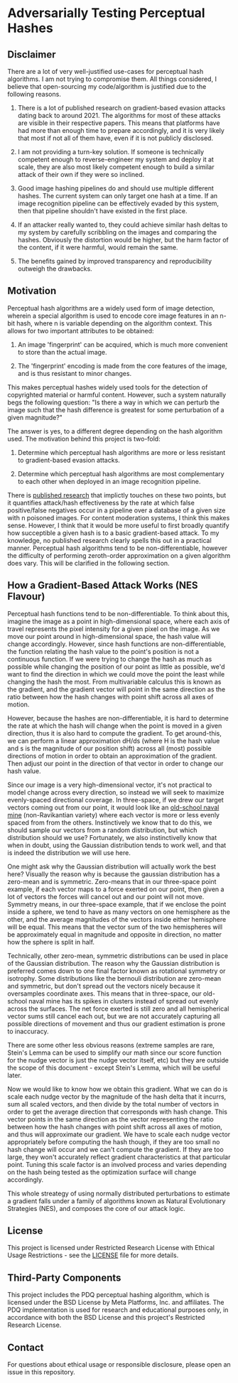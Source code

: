 # Adversarially Testing Perceptual Hashes


## Disclaimer

There are a lot of very well-justified use-cases for perceptual hash algorithms. I am not trying to compromise them. All things considered, I believe that open-sourcing my code/algorithm is justified due to the following reasons. 

1. There is a lot of published research on gradient-based evasion attacks dating back to around 2021. The algorithms for most of these attacks are visible in their respective papers. This means that platforms have had more than enough time to prepare accordingly, and it is very likely that most if not all of them have, even if it is not publicly disclosed.  

2. I am not providing a turn-key solution. If someone is technically competent enough to reverse-engineer my system and deploy it at scale, they are also most likely competent enough to build a similar attack of their own if they were so inclined.

3. Good image hashing pipelines do and should use multiple different hashes. The current system can only target one hash at a time. If an image recognition pipeline can be effectively evaded by this system, then that pipeline shouldn't have existed in the first place.

4. If an attacker really wanted to, they could achieve similar hash deltas to my system by carefully scribbling on the images and comparing the hashes. Obviously the distortion would be higher, but the harm factor of the content, if it were harmful, would remain the same. 

5. The benefits gained by improved transparency and reproducibility outweigh the drawbacks.



## Motivation

Perceptual hash algorithms are a widely used form of image detection, wherein a special algorithm is used to encode core image features in an n-bit hash, where n is variable depending on the algorithm context. This allows for two important attributes to be obtained:

1. An image 'fingerprint' can be acquired, which is much more convenient to store than the actual image. 

2. The 'fingerprint' encoding is made from the core features of the image, and is thus resistant to minor changes. 

This makes perceptual hashes widely used tools for the detection of copyrighted material or harmful content. However, such a system naturally begs the following question:
"Is there a way in which we can perturb the image such that the hash difference is greatest for some perturbation of a given magnitude?"

The answer is yes, to a different degree depending on the hash algorithm used. The motivation behind this project is two-fold:

1. Determine which perceptual hash algorithms are more or less resistant to gradient-based evasion attacks. 

2. Determine which perceptual hash algorithms are most complementary to each other when deployed in an image recognition pipeline.


There is [published research](https://arxiv.org/pdf/2106.09820) that implictly touches on these two points, but it quantifies attack/hash effectiveness by the rate at which false positive/false negatives occur in a pipeline over a database of a given size with n poisoned images. For content moderation systems, I think this makes sense. However, I think that it would be more useful to first broadly quantify how succeptible a given hash is to a basic gradient-based attack. To my knowledge, no published research clearly spells this out in a practical manner. Perceptual hash algorithms tend to be non-differentiable, however the difficulty of performing zeroth-order approximation on a given algorithm does vary. This will be clarified in the following section.


## How a Gradient-Based Attack Works (NES Flavour)

Perceptual hash functions tend to be non-differentiable. To think about this, imagine the image as a point in high-dimensional space, where each axis of travel represents the pixel intensity for a given pixel on the image. As we move our point around in high-dimensional space, the hash value will change accordingly. However, since hash functions are non-differentiable, the function relating the hash value to the point's position is not a continuous function. If we were trying to change the hash as much as possible while changing the position of our point as little as possible, we'd want to find the direction in which we could move the point the least while changing the hash the most. From multivariable calculus this is known as the gradient, and the gradient vector will point in the same direction as the ratio between how the hash changes with point shift across all axes of motion. 

However, because the hashes are non-differentiable, it is hard to determine the rate at which the hash will change when the point is moved in a given direction, thus it is also hard to compute the gradient. To get around-this, we can perform a linear approximation dH/ds (where H is the hash value and s is the magnitude of our position shift) across all (most) possible directions of motion in order to obtain an approximation of the gradient. Then adjust our point in the direction of that vector in order to change our hash value.


Since our image is a very high-dimensional vector, it's not practical to model change across every direction, so instead we will seek to maximize evenly-spaced directional coverage. In three-space, if we drew our target vectors coming out from our point, it would look like an [old-school naval mine](https://www.alamy.com/naval-mine-isolated-old-sea-mine-3d-rendering-3d-illustration-image465891455.html) (non-Ravikantian variety) where each vector is more or less evenly spaced from from the others. Instinctively we know that to do this, we should sample our vectors from a random distribution, but which distribution should we use? Fortunately, we also instinctivelly know that when in doubt, using the Gaussian distribution tends to work well, and that is indeed the distribution we will use here. 

One might ask why the Gaussian distribution will actually work the best here? Visually the reason why is because the gaussian distribution has a zero-mean and is symmetric. Zero-means that in our three-space point example, if each vector maps to a force exerted on our point, then given a lot of vectors the forces will cancel out and our point will not move. Symmetry means, in our three-space example, that if we enclose the point inside a sphere, we tend to have as many vectors on one hemisphere as the other, and the average magnitudes of the vectors inside either hemisphere will be equal. This means that the vector sum of the two hemispheres will be approximately equal in magnitude and opposite in direction, no matter how the sphere is split in half.

Technically, other zero-mean, symmetric distributions can be used in place of the Gaussian distribution. The reason why the Gaussian distribution is preferred comes down to one final factor known as rotational symmetry or isotrophy. Some distributions like the bernouli distribution are zero-mean and symmetric, but don't spread out the vectors nicely because it oversamples coordinate axes. This means that in three-space, our old-school naval mine has its spikes in clusters instead of spread out evenly across the surfaces. The net force exerted is still zero and all hemispherical vector sums still cancel each out, but we are not accurately capturing all possible directions of movement and thus our gradient estimation is prone to inaccuracy.

There are some other less obvious reasons (extreme samples are rare, Stein's Lemma can be used to simplify our math since our score function for the nudge vector is just the nudge vector itself, etc) but they are outside the scope of this document - except Stein's Lemma, which will be useful later.

Now we would like to know how we obtain this gradient. What we can do is scale each nudge vector by the magnitude of the hash delta that it incurrs, sum all scaled vectors, and then divide by the total number of vectors in order to get the average direction that corresponds with hash change. This vector points in the same direction as the vector representing the ratio between how the hash changes with point shift across all axes of motion, and thus will approximate our gradient. We have to scale each nudge vector appropriately before computing the hash though, if they are too small no hash change will occur and we can't compute the gradient. If they are too large, they won't accurately reflect gradient characteristics at that particular point. Tuning this scale factor is an involved process and varies depending on the hash being tested as the optimization surface will change accordingly.

This whole streategy of using normally distributed perturbations to estimate a gradient falls under a family of algorithms known as Natural Evolutionary Strategies (NES), and composes the core of our attack logic.




## License

This project is licensed under Restricted Research License with Ethical Usage Restrictions - see the [LICENSE](LICENSE) file for more details.

## Third-Party Components

This project includes the PDQ perceptual hashing algorithm, which is licensed under the BSD License by Meta Platforms, Inc. and affiliates. The PDQ implementation is used for research and educational purposes only, in accordance with both the BSD License and this project's Restricted Research License.

## Contact

For questions about ethical usage or responsible disclosure, please open an issue in this repository.